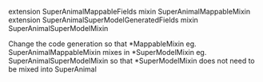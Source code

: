 
extension SuperAnimalMappableFields
mixin SuperAnimalMappableMixin
extension SuperAnimalSuperModelGeneratedFields
mixin SuperAnimalSuperModelMixin



Change the code generation so that *MappableMixin eg. SuperAnimalMappableMixin
mixes in  *SuperModelMixin eg. SuperAnimalSuperModelMixin so that *SuperModelMixin does not need to be mixed into SuperAnimal  
